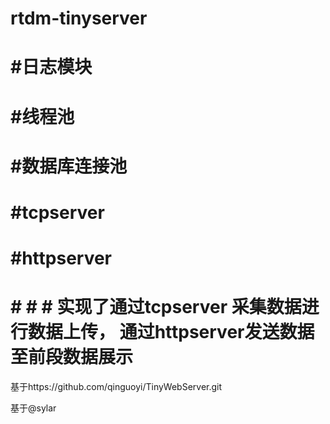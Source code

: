 # rtdm-tinyserver
# #日志模块

# #线程池

# #数据库连接池

# #tcpserver

# #httpserver

# # # # 实现了通过tcpserver 采集数据进行数据上传， 通过httpserver发送数据至前段数据展示
基于https://github.com/qinguoyi/TinyWebServer.git

基于@sylar
